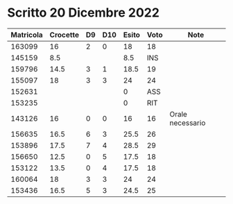 # Scritto 20 Dicembre 2022

| Matricola | Crocette  | D9   | D10   | Esito | Voto | Note             |
|-----------|-----------|------|-------|-------|------|------------------|
| 163099    | 16        | 2    | 0     | 18    | 18   |                  |
| 145159    | 8.5       |      |       | 8.5   | INS  |                  |
| 159796    | 14.5      | 3    | 1     | 18.5  | 19   |                  |
| 155097    | 18        | 3    | 3     | 24    | 24   |                  |
| 152631    |           |      |       | 0     | ASS  |                  |
| 153235    |           |      |       | 0     | RIT  |                  |
| 143126    | 16        | 0    | 0     | 16    | 16   | Orale necessario |
| 156635    | 16.5      | 6    | 3     | 25.5  | 26   |                  |
| 153896    | 17.5      | 7    | 4     | 28.5  | 29   |                  |
| 156650    | 12.5      | 0    | 5     | 17.5  | 18   |                  |
| 153122    | 13.5      | 0    | 4     | 17.5  | 18   |                  |
| 160064    | 18        | 3    | 3     | 24    | 24   |                  |
| 153436    | 16.5      | 5    | 3     | 24.5  | 25   |
